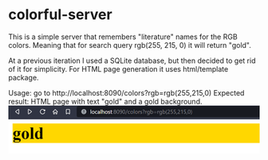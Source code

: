 # colorful-server
 
This is a simple server that remembers "literature" names for the RGB colors. 
Meaning that for search query rgb(255, 215, 0) it will return "gold".

At a previous iteration I used a SQLite database, but then decided to get rid of it for simplicity.
For HTML page generation it uses html/template package.

Usage: go to http://localhost:8090/colors?rgb=rgb(255,215,0)
Expected result: HTML page with text "gold" and a gold background.
![img.png](img.png)